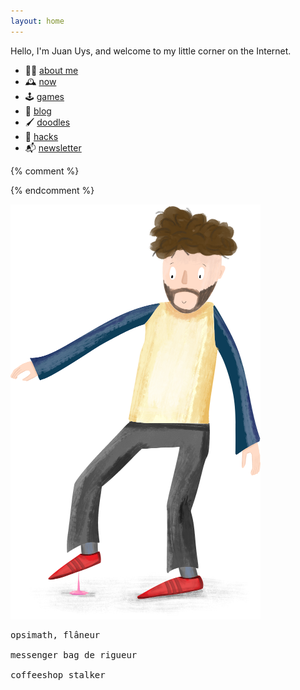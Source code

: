 ```yaml
---
layout: home
---
```



Hello, I'm <span title="pronounced like the French *Jean*">Juan</span> Uys, and welcome to my little corner on the Internet.

- 🤸🏻 [about me](about)
- 🕰️ [now](now)
- 🕹️ [games](games)
- 📜 [blog](blog)
- 🖌️ [doodles](doodles)
- 🤖 [hacks](made)
- 📬 [newsletter](newsletter)

<!-- <a href='https://ko-fi.com/D1D2QPJ4G' target='_blank'><img height='36' style='border:0px;height:36px;' src='https://storage.ko-fi.com/cdn/kofi3.png?v=3' border='0' alt='Buy me a cup of steaming hot goodness at ko-fi.com' /></a> -->



<!--
<a href="https://www.patreon.com/bePatron?u=50212350" data-patreon-widget-type="become-patron-button">Become a Patron!</a><script async src="https://c6.patreon.com/becomePatronButton.bundle.js"></script>
-->


{% comment %}
<!-- ![Life is... stepping in gum. On a hot day.](/assets/doodles/original/2020-06-17-me.png) -->
<!-- <img src="/assets/index/2020-06-17-me.png" alt="Life is... stepping in gum. On a hot day." width="400"/> -->
{% endcomment %}

![Life is... stepping in gum. On a hot day.](/assets/index/2020-06-17-me.png)


<pre>
opsimath, flâneur

messenger bag de rigueur

coffeeshop stalker
</pre>
